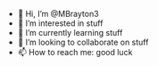 - 👋 Hi, I’m @MBrayton3
- 👀 I’m interested in stuff
- 🌱 I’m currently learning stuff
- 💞️ I’m looking to collaborate on stuff
- 📫 How to reach me: good luck

<!---
MBrayton3/MBrayton3 is a ✨ special ✨ repository because its `README.md` (this file) appears on your GitHub profile.
You can click the Preview link to take a look at your changes.
--->

